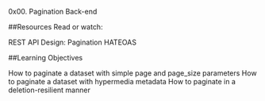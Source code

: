 0x00. Pagination
Back-end

##Resources
Read or watch:

REST API Design: Pagination
HATEOAS

##Learning Objectives

How to paginate a dataset with simple page and page_size parameters
How to paginate a dataset with hypermedia metadata
How to paginate in a deletion-resilient manner
